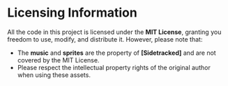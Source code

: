 # Licensing Information

All the code in this project is licensed under the **MIT License**, granting you freedom to use, modify, and distribute it. However, please note that:

- The **music** and **sprites** are the property of **[Sidetracked]** and are not covered by the MIT License.  
- Please respect the intellectual property rights of the original author when using these assets.
